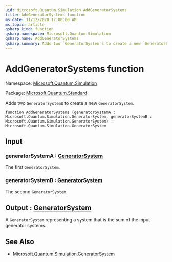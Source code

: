 ```yaml
---
uid: Microsoft.Quantum.Simulation.AddGeneratorSystems
title: AddGeneratorSystems function
ms.date: 11/12/2020 12:00:00 AM
ms.topic: article
qsharp.kind: function
qsharp.namespace: Microsoft.Quantum.Simulation
qsharp.name: AddGeneratorSystems
qsharp.summary: Adds two `GeneratorSystem`s to create a new `GeneratorSystem`.
---
```


# AddGeneratorSystems function

Namespace: [Microsoft.Quantum.Simulation](xref:Microsoft.Quantum.Simulation)

Package: [Microsoft.Quantum.Standard](https://nuget.org/packages/Microsoft.Quantum.Standard)


Adds two `GeneratorSystem`s to create a new `GeneratorSystem`.

```qsharp
function AddGeneratorSystems (generatorSystemA : Microsoft.Quantum.Simulation.GeneratorSystem, generatorSystemB : Microsoft.Quantum.Simulation.GeneratorSystem) : Microsoft.Quantum.Simulation.GeneratorSystem
```


## Input

### generatorSystemA : [GeneratorSystem](xref:Microsoft.Quantum.Simulation.GeneratorSystem)

The first `GeneratorSystem`.


### generatorSystemB : [GeneratorSystem](xref:Microsoft.Quantum.Simulation.GeneratorSystem)

The second `GeneratorSystem`.



## Output : [GeneratorSystem](xref:Microsoft.Quantum.Simulation.GeneratorSystem)

A `GeneratorSystem` representing a system that is the sum of theinput generator systems.

## See Also

- [Microsoft.Quantum.Simulation.GeneratorSystem](xref:Microsoft.Quantum.Simulation.GeneratorSystem)
